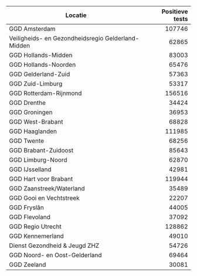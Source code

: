 | Locatie | Positieve tests |
|---------|----------------:|
| GGD Amsterdam                            | 107746 |
| Veiligheids- en Gezondheidsregio Gelderland-Midden | 62865 |
| GGD Hollands-Midden                      | 83003 |
| GGD Hollands-Noorden                     | 65476 |
| GGD Gelderland-Zuid                      | 57363 |
| GGD Zuid-Limburg                         | 53317 |
| GGD Rotterdam-Rijnmond                   | 156516 |
| GGD Drenthe                              | 34424 |
| GGD Groningen                            | 36953 |
| GGD West-Brabant                         | 68828 |
| GGD Haaglanden                           | 111985 |
| GGD Twente                               | 68256 |
| GGD Brabant-Zuidoost                     | 85643 |
| GGD Limburg-Noord                        | 62870 |
| GGD IJsselland                           | 42981 |
| GGD Hart voor Brabant                    | 119944 |
| GGD Zaanstreek/Waterland                 | 35489 |
| GGD Gooi en Vechtstreek                  | 22207 |
| GGD Fryslân                              | 44005 |
| GGD Flevoland                            | 37092 |
| GGD Regio Utrecht                        | 128862 |
| GGD Kennemerland                         | 49010 |
| Dienst Gezondheid & Jeugd ZHZ            | 54726 |
| GGD Noord- en Oost-Gelderland            | 69464 |
| GGD Zeeland                              | 30081 |
